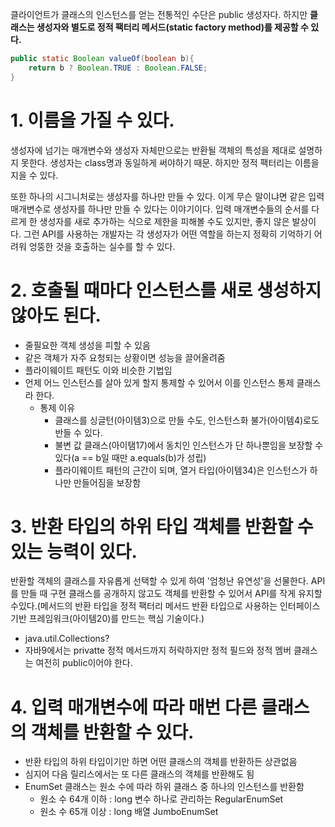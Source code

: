 클라이언트가 클래스의 인스턴스를 얻는 전통적인 수단은 public  생성자다. 
하지만 **클래스는 생성자와 별도로 정적 팩터리 메서드(static factory method)를 제공할 수 있다.**

```java
public static Boolean valueOf(boolean b){
    return b ? Boolean.TRUE : Boolean.FALSE;
}
```

# 1. 이름을 가질 수 있다.
생성자에 넘기는 매개변수와 생성자 자체만으로는 반환될 객체의 특성을 제대로 설명하지 못한다. 생성자는 class명과 동일하게 써야하기 때문. 하지만 정적 팩터리는 이름을 지을 수 있다.

또한 하나의 시그니처로는 생성자를 하나만 만들 수 있다.
이게 무슨 말이냐면 같은 입력 매개변수로 생성자를 하나만 만들 수 있다는 이야기이다. 입력 매개변수들의 순서를 다르게 한 생성자를 새로 추가하는 식으로 제한을 피해볼 수도 있지만, 좋지 않은 발상이다. 그런 API를 사용하는 개발자는 각 생성자가 어떤 역할을 하는지 정확히 기억하기 어려워 엉뚱한 것을 호출하는 실수를 할 수 있다.

# 2. 호출될 때마다 인스턴스를 새로 생성하지  않아도 된다.
- 줄필요한 객체 생성을 피할 수 있음
- 같은 객체가 자주 요청되는 상황이면 성능을 끌어올려줌
- 플라이웨이트 패턴도 이와 비슷한 기법임
- 언제 어느 인스턴스를 살아 있게 할지 통제할 수 있어서 이를 인스턴스 통제 클래스라 한다.
  - 통제 이유
    - 클래스를 싱글턴(아이템3)으로 만들 수도, 인스턴스화 불가(아이템4)로도 반들 수 있다.
    - 불변 값 클래스(아이탬17)에서 동치인 인스턴스가 단 하나뿐임을 보장할 수 있다(a == b일 때만 a.equals(b)가 성립)
    - 플라이웨이트 패턴의 근간이 되며, 열거 타입(아이템34)은 인스턴스가 하나만 만들어짐을 보장함
  
# 3. 반환 타입의 하위 타입 객체를 반환할 수 있는 능력이 있다.
반환할 객체의 클래스를 자유롭게 선택할 수 있게 하여 '엄청난 유연성'을 선물한다.
API를 만들 때 구현 클래스를 공개하지 않고도 객체를 반환할 수 있어서 API를 작게 유지할 수있다.(메서드의 반환 타입을 정적 팩터리 메서드 반환 타입으로 사용하는 인터페이스 기반 프레임워크(아이템20)를 만드는 핵심 기술이다.)
- java.util.Collections?
- 자바9에서는 privatte 정적 메서드까지 허락하지만 정적 필드와 정적 멤버 클래스는 여전히 public이어야 한다.
  

# 4. 입력 매개변수에 따라 매번 다른 클래스의 객체를 반환할 수 있다.
- 반환 타입의 하위 타입이기만 하면 어떤 클래스의 객체를 반환하든 상관없음
- 심지어 다음 릴리스에서는 또 다른 클래스의 객체를 반환해도 됨
- EnumSet 클래스는 원소 수에 따라 하위 클래스 중 하나의 인스턴스를 반환함
  - 원소 수 64개 이하 : long 변수 하나로 관리하는 RegularEnumSet
  - 원소 수 65개 이상 : long 배열 JumboEnumSet
